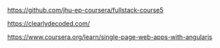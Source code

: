 https://github.com/jhu-ep-coursera/fullstack-course5

https://clearlydecoded.com/

https://www.coursera.org/learn/single-page-web-apps-with-angularjs
